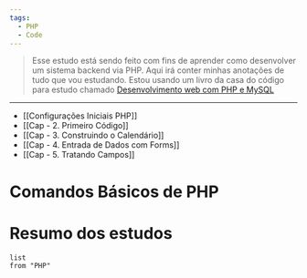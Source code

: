 ```yaml
---
tags:
  - PHP
  - Code
---
```


> Esse estudo está sendo feito com fins de aprender como desenvolver um sistema backend via PHP. Aqui irá conter minhas anotações de tudo que vou estudando. Estou usando um livro da casa do código para estudo chamado [Desenvolvimento web com PHP e MySQL](https://www.casadocodigo.com.br/products/livro-php-mysql)
---
- [[Configurações Iniciais PHP]] 
- [[Cap - 2. Primeiro Código]]
- [[Cap - 3. Construindo o Calendário]]
- [[Cap - 4. Entrada de Dados com Forms]]
- [[Cap - 5. Tratando Campos]]

# Comandos Básicos de PHP
# Resumo dos estudos

```dataview
list
from "PHP"
```

